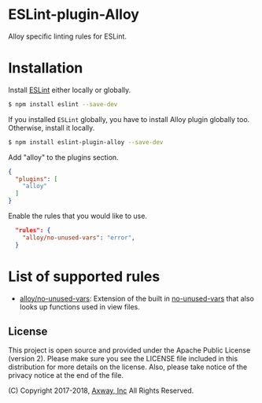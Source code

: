 # ESLint-plugin-Alloy

Alloy specific linting rules for ESLint.

# Installation

Install [ESLint](https://www.github.com/eslint/eslint) either locally or globally.

```sh
$ npm install eslint --save-dev
```

If you installed `ESLint` globally, you have to install Alloy plugin globally too. Otherwise, install it locally.

```sh
$ npm install eslint-plugin-alloy --save-dev
```


Add "alloy" to the plugins section.

```json
{
  "plugins": [
    "alloy"
  ]
}
```

Enable the rules that you would like to use.

```json
  "rules": {
    "alloy/no-unused-vars": "error",
  }
```

# List of supported rules

* [alloy/no-unused-vars](docs/rules/no-unused-vars.md): Extension of the built in [no-unused-vars](https://github.com/eslint/eslint/blob/master/docs/rules/no-unused-vars.md) that also looks up functions used in view files.

## License

This project is open source and provided under the Apache Public License (version 2). Please make
sure you see the LICENSE file included in this distribution for more details on the license. Also,
please take notice of the privacy notice at the end of the file.

(C) Copyright 2017-2018, [Axway, Inc](http://www.axway.com) All Rights Reserved.
